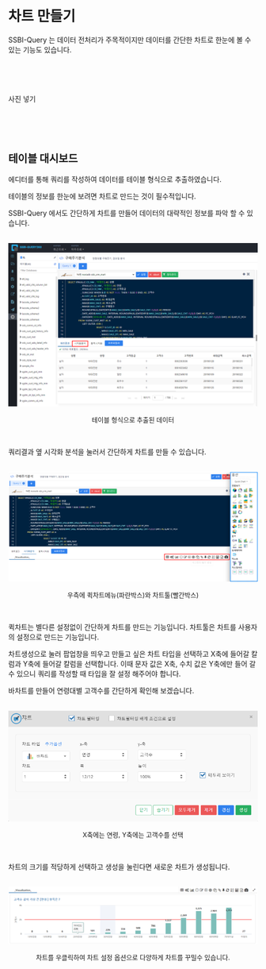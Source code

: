 
# 차트 만들기

SSBI-Query 는 데이터 전처리가 주목적이지만 데이터를 간단한 차트로 한눈에 볼 수 있는 기능도 있습니다.

<br><br><br>

사진 넣기

<br><br><br>

## 테이블 대시보드

에디터를 통해 쿼리를 작성하여 데이터를 테이블 형식으로 추출하였습니다.

테이블의 정보를 한눈에 보려면 차트로 만드는 것이 필수적입니다.

SSBI-Query 에서도 간단하게 차트를 만들어 데이터의 대략적인 정보를 파악 할 수 있습니다.

<br>

<center><img src="images/file2/image-20230131140731053.png" alt="image-20230131140731053" style="zoom: 50%;" /></center>

<p align="center"><font size="2m">테이블 형식으로 추출된 데이터</font></p>

<br>

쿼리결과 옆 시각화 분석을 눌러서 간단하게 차트를 만들 수 있습니다.

<br>

<center><img src="images/file2/image-20230131142546398.png" alt="image-20230131142546398" style="zoom: 50%;" /></center>

<p align="center"><font size="2m">우측에 퀵차트메뉴(파란박스)와 차트툴(빨간박스)</font></p>

<br>

퀵차트는 별다른 설정없이 간단하게 차트를 만드는 기능입니다.
차트툴은 차트를 사용자의 설정으로 만드는 기능입니다.

차트생성으로 눌러 팝업창을 띄우고 만들고 싶은 차트 타입을 선택하고 X축에 들어갈 칼럼과 Y축에 들어갈 칼럼을 선택합니다. 이때 문자 값은 X축, 수치 값은 Y축에만 들어 갈 수 있으니 쿼리를 작성할 때 타입을 잘 설정 해주어야 합니다. 

바차트를 만들어 연령대별 고객수를 간단하게 확인해 보겠습니다.

<br>

<center><img src="images/file2/image-20230131143459497.png" alt="image-20230131143459497" style="zoom:80%;" /></center>

<p align="center"><font size="2m">X축에는 연령, Y축에는 고객수를 선택</font></p>

<br>

차트의 크기를 적당하게 선택하고 생성을 눌린다면 새로운 차트가 생성됩니다.

<br>

<center><img src="images/file2/image-20230131144049131.png" alt="image-20230131144049131"  /></center>

<p align="center"><font size="2m">차트를 우클릭하여 차트 설정 옵션으로 다양하게 차트를 꾸밀수 있습니다.</font></p>
